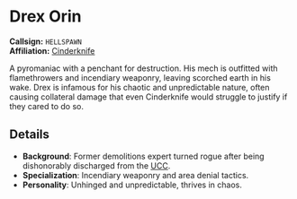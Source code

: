 # Drex Orin

**Callsign:** `HELLSPAWN`  
**Affiliation:** [Cinderknife](/Factions/PMC/Cinderknife.md)  

A pyromaniac with a penchant for destruction. His mech is outfitted with flamethrowers and incendiary weaponry, leaving scorched earth in his wake. Drex is infamous for his chaotic and unpredictable nature, often causing collateral damage that even Cinderknife would struggle to justify if they cared to do so.

## Details
- **Background**: Former demolitions expert turned rogue after being dishonorably discharged from the [UCC](/Factions/PMC/Union%20Containment%20Corp.md).
- **Specialization**: Incendiary weaponry and area denial tactics.
- **Personality**: Unhinged and unpredictable, thrives in chaos.
